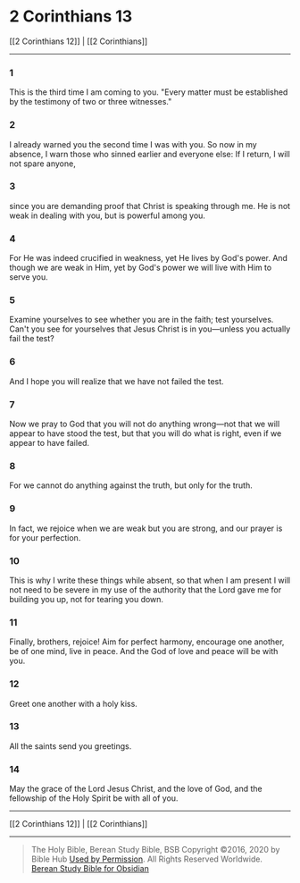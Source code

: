 # 2 Corinthians 13

[[2 Corinthians 12]] | [[2 Corinthians]]

---

### 1
This is the third time I am coming to you. "Every matter must be established by the testimony of two or three witnesses."

### 2
I already warned you the second time I was with you. So now in my absence, I warn those who sinned earlier and everyone else: If I return, I will not spare anyone,

### 3
since you are demanding proof that Christ is speaking through me. He is not weak in dealing with you, but is powerful among you.

### 4
For He was indeed crucified in weakness, yet He lives by God's power. And though we are weak in Him, yet by God's power we will live with Him to serve you.

### 5
Examine yourselves to see whether you are in the faith; test yourselves. Can't you see for yourselves that Jesus Christ is in you—unless you actually fail the test?

### 6
And I hope you will realize that we have not failed the test.

### 7
Now we pray to God that you will not do anything wrong—not that we will appear to have stood the test, but that you will do what is right, even if we appear to have failed.

### 8
For we cannot do anything against the truth, but only for the truth.

### 9
In fact, we rejoice when we are weak but you are strong, and our prayer is for your perfection.

### 10
This is why I write these things while absent, so that when I am present I will not need to be severe in my use of the authority that the Lord gave me for building you up, not for tearing you down.

### 11
Finally, brothers, rejoice! Aim for perfect harmony, encourage one another, be of one mind, live in peace. And the God of love and peace will be with you.

### 12
Greet one another with a holy kiss.

### 13
All the saints send you greetings.

### 14
May the grace of the Lord Jesus Christ, and the love of God, and the fellowship of the Holy Spirit be with all of you.

---

[[2 Corinthians 12]] | [[2 Corinthians]]

---

> The Holy Bible, Berean Study Bible, BSB
> Copyright &copy;2016, 2020 by Bible Hub
> [Used by Permission](https://berean.bible/terms.htm). All Rights Reserved Worldwide.
> [Berean Study Bible for Obsidian](https://github.com/gapmiss/berean-study-bible-for-obsidian)</small>

